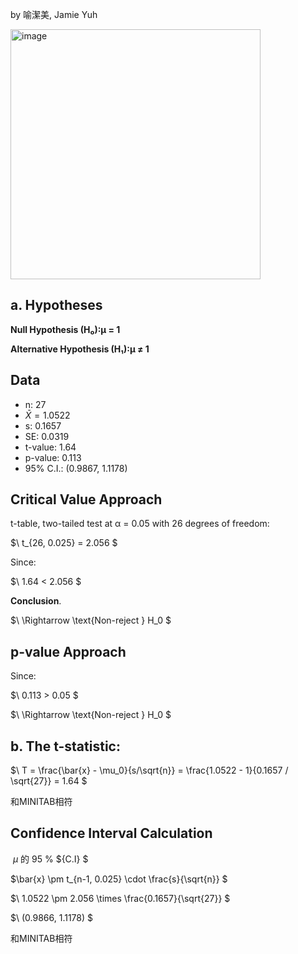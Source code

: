 by 喻潔美, Jamie Yuh

<img width="400" alt="image" src="https://github.com/user-attachments/assets/ce649c6f-9e5d-4d10-bfd2-0df8b9b642fc" />


## a. Hypotheses
**Null Hypothesis (H₀):μ = 1**  
  

**Alternative Hypothesis (H₁):μ ≠ 1**  


## Data
- n: 27
- $\bar{X} = 1.0522$
- s: 0.1657  
- SE: 0.0319
- t-value: 1.64
- p-value: 0.113
- 95% C.I.: (0.9867, 1.1178)  

## Critical Value Approach
t-table, two-tailed test at α = 0.05 with 26 degrees of freedom:

$\ t_{26, 0.025} = 2.056 \$

Since:

$\ 1.64 < 2.056 \$

**Conclusion**.  

$\ \Rightarrow \text{Non-reject } H_0 \$

## p-value Approach
Since:

$\ 0.113 > 0.05 \$
 

$\ \Rightarrow \text{Non-reject } H_0 \$

## b. The t-statistic:  

$\ T = \frac{\bar{x} - \mu_0}{s/\sqrt{n}} = \frac{1.0522 - 1}{0.1657 / \sqrt{27}} = 1.64 \$  

和MINITAB相符

## Confidence Interval Calculation
$\ \mu \text{ 的 95}$ \%  ${C.I} \$  

$\\bar{x} \pm t_{n-1, 0.025} \cdot \frac{s}{\sqrt{n}} \$

$\ 1.0522 \pm 2.056 \times \frac{0.1657}{\sqrt{27}} \$

$\ (0.9866, 1.1178) \$

和MINITAB相符
